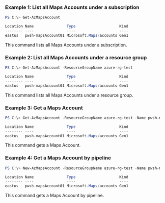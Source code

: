 ### Example 1: List all  Maps Accounts under a subscription
```powershell
PS C:\> Get-AzMapsAccount

Location Name               Type                    Kind
-------- ----               ----                    ----
eastus   pwsh-mapsAccount01 Microsoft.Maps/accounts Gen1
```

This command lists all Maps Accounts under a subscription.

### Example 2: List all  Maps Accounts under a resource group
```powershell
PS C:\> Get-AzMapsAccount -ResourceGroupName azure-rg-test

Location Name               Type                    Kind
-------- ----               ----                    ----
eastus   pwsh-mapsAccount01 Microsoft.Maps/accounts Gen1
```

This command lists all Maps Accounts under a resource group.

### Example 3: Get a Maps Account
```powershell
PS C:\> Get-AzMapsAccount -ResourceGroupName azure-rg-test -Name pwsh-mapsAccount01

Location Name               Type                    Kind
-------- ----               ----                    ----
eastus   pwsh-mapsAccount01 Microsoft.Maps/accounts Gen1
```

This command gets a Maps Account.

### Example 4: Get a Maps Account by pipeline
```powershell
PS C:\> New-AzMapsAccount -ResourceGroupName azure-rg-test -Name pwsh-mapsAccount01 -SkuName S0 -Location eastus | Get-AzMapsAccount

Location Name               Type                    Kind
-------- ----               ----                    ----
eastus   pwsh-mapsAccount01 Microsoft.Maps/accounts Gen1
```

This command gets a Maps Account by pipeline.

